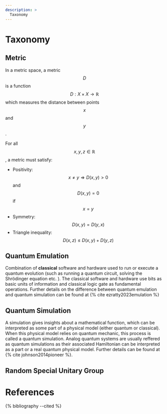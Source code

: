 ```yaml
---
description: >
  Taxonomy
---
```

# Taxonomy

## Metric

In a metric space, a metric $$D$$ is a function $$D: X \times X \rightarrow \mathbb{R}$$ which measures the distance between points $$x$$ and $$y$$. 

For all $$x, y, z \in \mathbb{R}$$, a metric must satisfy:
- Positivity: $$x \neq y \Rightarrow D(x, y) > 0$$ and $$D(x, y) = 0$$ if $$x=y$$
- Symmetry: $$D(x, y) = D(y, x)$$
- Triangle inequality: $$D(x, z) \leq D(x, y) + D(y, z)$$

## Quantum Emulation

Combination of **classical** software and hardware used to run or execute a quantum evolution (such as running a quantum circuit, solving the Shrödinger equation etc. ). The classical software and hardware use bits as basic units of information and classical logic gate as fundamental operations. Further details on the difference between quantum emulation and quantum simulation can be found at {% cite ezratty2023emulation %}

## Quantum Simulation

A simulation gives insights about a mathematical function, which can be interpreted as some part of a physical model (either quantum or classical). When this physical model relies on quantum mechanic, this process is called a quantum simulation. Analog quantum systems are usually reffered as quantum simulations as their associated Hamiltonian can be interpreted as a part or a real quantum physical model. Further details can be found at {% cite johnson2014pioneer %}.


## Random Special Unitary Group

# References
{% bibliography --cited %}